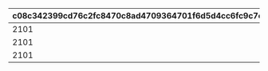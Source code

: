 |c08c342399cd76c2fc8470c8ad4709364701f6d5d4cc6fc9c7c58177cf9fd6b6|5ceb5717855fd59d86d57de1528af4a74d3e3c1151ef00a471c511b7eb17c44b|5abb5e883605f07a967afdc5c57969cf689e0ac724309ec04e1082076587b5a9|1464f71d793d0721e8f26a23658e488c424eb2e9f9b953bd78e9d9dbdd68c4aa|175216f6d562c1728745bc3becfb377b3dafa2921b0731681e91239797ae9e85|07b620b63ca8b22b1677d0a2a3d2aecf1b5a8b5157f62a576137fae8245cee77|4152231925c28495bfda3aaa00e44bf05b4fd16956596adab72e32896ce82387|6fd6cdf72dd3408180e6e411c5f9bdef9b777b4d1a5ac4be19aa979062bc23db|896ce210161e0bfe78cab17ef14ef3bedf3890880e1cc1a9aad06d98ecacbc78|
| --- | --- | --- | --- | --- | --- | --- | --- | --- |
|2101|1001|2001|1|1|3|15|2201|1001|
|2101|1101|2001|1|2|3|15|2201|1001|
|2101|1101|2001|1|3|6|15|2201|1001|